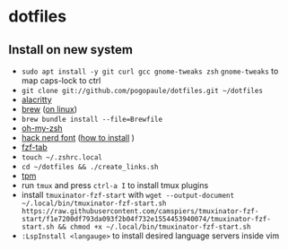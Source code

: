# dotfiles

## Install on new system

- `sudo apt install -y git curl gcc gnome-tweaks zsh` `gnome-tweaks` to map caps-lock to ctrl
- `git clone git://github.com/pogopaule/dotfiles.git ~/dotfiles`
- [alacritty](https://github.com/alacritty/alacritty#installation) 
- [brew](https://brew.sh/) ([on linux](https://docs.brew.sh/Homebrew-on-Linux))
- `brew bundle install --file=Brewfile`
- [oh-my-zsh](https://github.com/ohmyzsh/ohmyzsh#basic-installation)
- [hack nerd font](https://www.nerdfonts.com/font-downloads) ([how to install](https://gist.github.com/matthewjberger/7dd7e079f282f8138a9dc3b045ebefa0) )
- [fzf-tab](https://github.com/Aloxaf/fzf-tab#oh-my-zsh) 
- `touch ~/.zshrc.local`
- `cd ~/dotfiles && ./create_links.sh`
- [tpm](https://github.com/tmux-plugins/tpm#installation)
- run `tmux` and press `ctrl-a I` to install tmux plugins
- install `tmuxinator-fzf-start` with `wget --output-document ~/.local/bin/tmuxinator-fzf-start.sh https://raw.githubusercontent.com/camspiers/tmuxinator-fzf-start/f1e7200df793da093f2b04f732e1554453940074/tmuxinator-fzf-start.sh && chmod +x ~/.local/bin/tmuxinator-fzf-start.sh`
- `:LspInstall <langauge>` to install desired language servers inside vim
